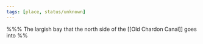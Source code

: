 ```yaml
---
tags: [place, status/unknown]
---
```


%%% The largish bay that the north side of the [[Old Chardon Canal]] goes into %%
